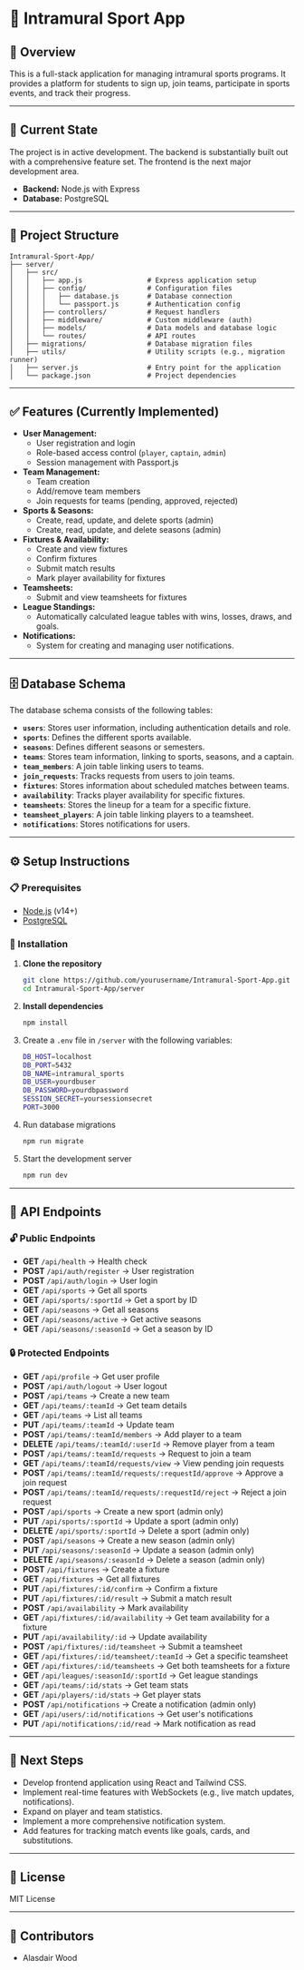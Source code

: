 # 🏅 Intramural Sport App

## 📌 Overview

This is a full-stack application for managing intramural sports programs. It provides a platform for students to sign up, join teams, participate in sports events, and track their progress.

-----

## 🚧 Current State

The project is in active development. The backend is substantially built out with a comprehensive feature set. The frontend is the next major development area.

  - **Backend:** Node.js with Express
  - **Database:** PostgreSQL

-----

## 📂 Project Structure

```
Intramural-Sport-App/
├── server/
│   ├── src/
│   │   ├── app.js                # Express application setup
│   │   ├── config/               # Configuration files
│   │   │   ├── database.js       # Database connection
│   │   │   └── passport.js       # Authentication config
│   │   ├── controllers/          # Request handlers
│   │   ├── middleware/           # Custom middleware (auth)
│   │   ├── models/               # Data models and database logic
│   │   └── routes/               # API routes
│   ├── migrations/               # Database migration files
│   ├── utils/                    # Utility scripts (e.g., migration runner)
│   ├── server.js                 # Entry point for the application
│   └── package.json              # Project dependencies
```

-----

## ✅ Features (Currently Implemented)

  - **User Management:**
      - User registration and login
      - Role-based access control (`player`, `captain`, `admin`)
      - Session management with Passport.js
  - **Team Management:**
      - Team creation
      - Add/remove team members
      - Join requests for teams (pending, approved, rejected)
  - **Sports & Seasons:**
      - Create, read, update, and delete sports (admin)
      - Create, read, update, and delete seasons (admin)
  - **Fixtures & Availability:**
      - Create and view fixtures
      - Confirm fixtures
      - Submit match results
      - Mark player availability for fixtures
  - **Teamsheets:**
      - Submit and view teamsheets for fixtures
  - **League Standings:**
      - Automatically calculated league tables with wins, losses, draws, and goals.
  - **Notifications:**
      - System for creating and managing user notifications.

-----

## 🗄️ Database Schema

The database schema consists of the following tables:

  - **`users`**: Stores user information, including authentication details and role.
  - **`sports`**: Defines the different sports available.
  - **`seasons`**: Defines different seasons or semesters.
  - **`teams`**: Stores team information, linking to sports, seasons, and a captain.
  - **`team_members`**: A join table linking users to teams.
  - **`join_requests`**: Tracks requests from users to join teams.
  - **`fixtures`**: Stores information about scheduled matches between teams.
  - **`availability`**: Tracks player availability for specific fixtures.
  - **`teamsheets`**: Stores the lineup for a team for a specific fixture.
  - **`teamsheet_players`**: A join table linking players to a teamsheet.
  - **`notifications`**: Stores notifications for users.

-----

## ⚙️ Setup Instructions

### 📋 Prerequisites

  - [Node.js](https://nodejs.org/) (v14+)
  - [PostgreSQL](https://www.postgresql.org/)

### 🔧 Installation

1.  **Clone the repository**

    ```bash
    git clone https://github.com/yourusername/Intramural-Sport-App.git
    cd Intramural-Sport-App/server
    ```

2.  **Install dependencies**

    ```bash
    npm install
    ```

3.  Create a `.env` file in `/server` with the following variables:

    ```bash
    DB_HOST=localhost
    DB_PORT=5432
    DB_NAME=intramural_sports
    DB_USER=yourdbuser
    DB_PASSWORD=yourdbpassword
    SESSION_SECRET=yoursessionsecret
    PORT=3000
    ```

4.  Run database migrations

    ```bash
    npm run migrate
    ```

5.  Start the development server

    ```bash
    npm run dev
    ```

-----

## 📡 API Endpoints

### 🔓 Public Endpoints

  - **GET** `/api/health` → Health check
  - **POST** `/api/auth/register` → User registration
  - **POST** `/api/auth/login` → User login
  - **GET** `/api/sports` → Get all sports
  - **GET** `/api/sports/:sportId` → Get a sport by ID
  - **GET** `/api/seasons` → Get all seasons
  - **GET** `/api/seasons/active` → Get active seasons
  - **GET** `/api/seasons/:seasonId` → Get a season by ID

### 🔒 Protected Endpoints

  - **GET** `/api/profile` → Get user profile
  - **POST** `/api/auth/logout` → User logout
  - **POST** `/api/teams` → Create a new team
  - **GET** `/api/teams/:teamId` → Get team details
  - **GET** `/api/teams` → List all teams
  - **PUT** `/api/teams/:teamId` → Update team
  - **POST** `/api/teams/:teamId/members` → Add player to a team
  - **DELETE** `/api/teams/:teamId/:userId` → Remove player from a team
  - **POST** `/api/teams/:teamId/requests` → Request to join a team
  - **GET** `/api/teams/:teamId/requests/view` → View pending join requests
  - **POST** `/api/teams/:teamId/requests/:requestId/approve` → Approve a join request
  - **POST** `/api/teams/:teamId/requests/:requestId/reject` → Reject a join request
  - **POST** `/api/sports` → Create a new sport (admin only)
  - **PUT** `/api/sports/:sportId` → Update a sport (admin only)
  - **DELETE** `/api/sports/:sportId` → Delete a sport (admin only)
  - **POST** `/api/seasons` → Create a new season (admin only)
  - **PUT** `/api/seasons/:seasonId` → Update a season (admin only)
  - **DELETE** `/api/seasons/:seasonId` → Delete a season (admin only)
  - **POST** `/api/fixtures` → Create a fixture
  - **GET** `/api/fixtures` → Get all fixtures
  - **PUT** `/api/fixtures/:id/confirm` → Confirm a fixture
  - **PUT** `/api/fixtures/:id/result` → Submit a match result
  - **POST** `/api/availability` → Mark availability
  - **GET** `/api/fixtures/:id/availability` → Get team availability for a fixture
  - **PUT** `/api/availability/:id` → Update availability
  - **POST** `/api/fixtures/:id/teamsheet` → Submit a teamsheet
  - **GET** `/api/fixtures/:id/teamsheet/:teamId` → Get a specific teamsheet
  - **GET** `/api/fixtures/:id/teamsheets` → Get both teamsheets for a fixture
  - **GET** `/api/leagues/:seasonId/:sportId` → Get league standings
  - **GET** `/api/teams/:id/stats` → Get team stats
  - **GET** `/api/players/:id/stats` → Get player stats
  - **POST** `/api/notifications` → Create a notification (admin only)
  - **GET** `/api/users/:id/notifications` → Get user's notifications
  - **PUT** `/api/notifications/:id/read` → Mark notification as read

-----

## 🚀 Next Steps

  - Develop frontend application using React and Tailwind CSS.
  - Implement real-time features with WebSockets (e.g., live match updates, notifications).
  - Expand on player and team statistics.
  - Implement a more comprehensive notification system.
  - Add features for tracking match events like goals, cards, and substitutions.

-----

## 📜 License

MIT License

-----

## 👥 Contributors

  - Alasdair Wood